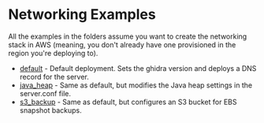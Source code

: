 # Networking Examples

All the examples in the folders assume you want to create the networking stack in AWS (meaning, you don't already have one provisioned in the region you're deploying to).

- [default](./default/terraform.tfvars) - Default deployment. Sets the ghidra version and deploys a DNS record for the server.
- [java_heap](./java_heap/terraform.tfvars) - Same as default, but modifies the Java heap settings in the server.conf file.
- [s3_backup](./s3_backup/terraform.tfvars) - Same as default, but configures an S3 bucket for EBS snapshot backups.